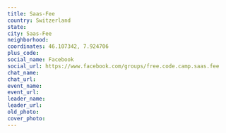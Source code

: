 ```yaml
---
title: Saas-Fee
country: Switzerland
state: 
city: Saas-Fee
neighborhood: 
coordinates: 46.107342, 7.924706
plus_code:
social_name: Facebook
social_url: https://www.facebook.com/groups/free.code.camp.saas.fee
chat_name:
chat_url:
event_name:
event_url:
leader_name:
leader_url:
old_photo: 
cover_photo:
---
```

